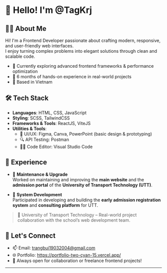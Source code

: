 # 👋 Hello! I'm @TagKrj

## 🧑‍💻 About Me
Hi! I'm a Frontend Developer passionate about crafting modern, responsive, and user-friendly web interfaces.  
I enjoy turning complex problems into elegant solutions through clean and scalable code.

- 🌱 Currently exploring advanced frontend frameworks & performance optimization
- 🏫 6 months of hands-on experience in real-world projects
- 📍 Based in Vietnam

## 🛠️ Tech Stack

- **Languages**: HTML, CSS, JavaScript
- **Styling**: SCSS, TailwindCSS
- **Frameworks & Tools**: ReactJS, ViteJS
- **Utilities & Tools**:  
  - 🎨 UI/UX: Figma, Canva, PowerPoint (basic design & prototyping)  
  - 🔍 API Testing: Postman  
  - 🧑‍💻 Code Editor: Visual Studio Code  

## 💼 Experience

- 🔧 **Maintenance & Upgrade**  
  Worked on maintaining and improving the **main website** and the **admission portal** of the **University of Transport Technology (UTT)**.

- 🧩 **System Development**  
  Participated in developing and building the **early admission registration system** and **consulting platform** for UTT.

> 🏫 University of Transport Technology – Real-world project collaboration with the school’s web development team.

## 🤝 Let's Connect

- 📫 Email: trangbui19032004@gmail.com
- 🌐 Portfolio: https://portfolio-two-cyan-15.vercel.app/
- 💬 Always open for collaboration or freelance frontend projects!

---

<!---
TagKrj/TagKrj is a ✨ special ✨ repository because its `README.md` (this file) appears on your GitHub profile.
--->

